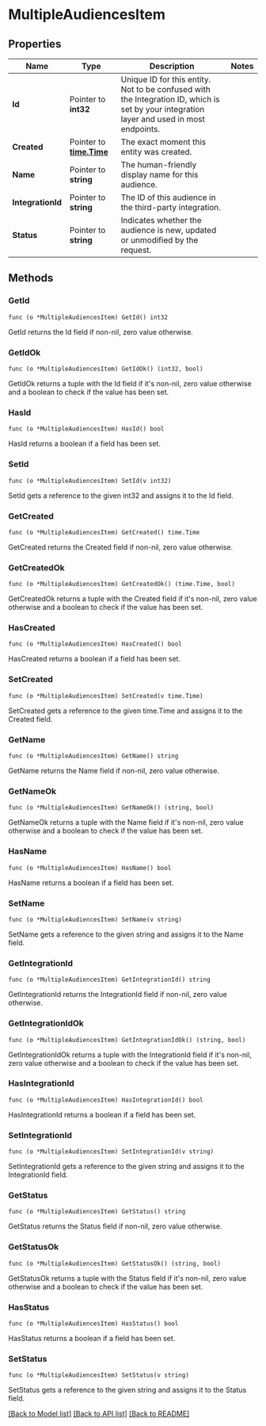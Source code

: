 # MultipleAudiencesItem

## Properties

Name | Type | Description | Notes
------------ | ------------- | ------------- | -------------
**Id** | Pointer to **int32** | Unique ID for this entity. Not to be confused with the Integration ID, which is set by your integration layer and used in most endpoints. | 
**Created** | Pointer to [**time.Time**](time.Time.md) | The exact moment this entity was created. | 
**Name** | Pointer to **string** | The human-friendly display name for this audience. | 
**IntegrationId** | Pointer to **string** | The ID of this audience in the third-party integration. | 
**Status** | Pointer to **string** | Indicates whether the audience is new, updated or unmodified by the request.  | 

## Methods

### GetId

`func (o *MultipleAudiencesItem) GetId() int32`

GetId returns the Id field if non-nil, zero value otherwise.

### GetIdOk

`func (o *MultipleAudiencesItem) GetIdOk() (int32, bool)`

GetIdOk returns a tuple with the Id field if it's non-nil, zero value otherwise
and a boolean to check if the value has been set.

### HasId

`func (o *MultipleAudiencesItem) HasId() bool`

HasId returns a boolean if a field has been set.

### SetId

`func (o *MultipleAudiencesItem) SetId(v int32)`

SetId gets a reference to the given int32 and assigns it to the Id field.

### GetCreated

`func (o *MultipleAudiencesItem) GetCreated() time.Time`

GetCreated returns the Created field if non-nil, zero value otherwise.

### GetCreatedOk

`func (o *MultipleAudiencesItem) GetCreatedOk() (time.Time, bool)`

GetCreatedOk returns a tuple with the Created field if it's non-nil, zero value otherwise
and a boolean to check if the value has been set.

### HasCreated

`func (o *MultipleAudiencesItem) HasCreated() bool`

HasCreated returns a boolean if a field has been set.

### SetCreated

`func (o *MultipleAudiencesItem) SetCreated(v time.Time)`

SetCreated gets a reference to the given time.Time and assigns it to the Created field.

### GetName

`func (o *MultipleAudiencesItem) GetName() string`

GetName returns the Name field if non-nil, zero value otherwise.

### GetNameOk

`func (o *MultipleAudiencesItem) GetNameOk() (string, bool)`

GetNameOk returns a tuple with the Name field if it's non-nil, zero value otherwise
and a boolean to check if the value has been set.

### HasName

`func (o *MultipleAudiencesItem) HasName() bool`

HasName returns a boolean if a field has been set.

### SetName

`func (o *MultipleAudiencesItem) SetName(v string)`

SetName gets a reference to the given string and assigns it to the Name field.

### GetIntegrationId

`func (o *MultipleAudiencesItem) GetIntegrationId() string`

GetIntegrationId returns the IntegrationId field if non-nil, zero value otherwise.

### GetIntegrationIdOk

`func (o *MultipleAudiencesItem) GetIntegrationIdOk() (string, bool)`

GetIntegrationIdOk returns a tuple with the IntegrationId field if it's non-nil, zero value otherwise
and a boolean to check if the value has been set.

### HasIntegrationId

`func (o *MultipleAudiencesItem) HasIntegrationId() bool`

HasIntegrationId returns a boolean if a field has been set.

### SetIntegrationId

`func (o *MultipleAudiencesItem) SetIntegrationId(v string)`

SetIntegrationId gets a reference to the given string and assigns it to the IntegrationId field.

### GetStatus

`func (o *MultipleAudiencesItem) GetStatus() string`

GetStatus returns the Status field if non-nil, zero value otherwise.

### GetStatusOk

`func (o *MultipleAudiencesItem) GetStatusOk() (string, bool)`

GetStatusOk returns a tuple with the Status field if it's non-nil, zero value otherwise
and a boolean to check if the value has been set.

### HasStatus

`func (o *MultipleAudiencesItem) HasStatus() bool`

HasStatus returns a boolean if a field has been set.

### SetStatus

`func (o *MultipleAudiencesItem) SetStatus(v string)`

SetStatus gets a reference to the given string and assigns it to the Status field.


[[Back to Model list]](../README.md#documentation-for-models) [[Back to API list]](../README.md#documentation-for-api-endpoints) [[Back to README]](../README.md)


